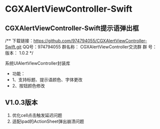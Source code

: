 # CGXAlertViewController-Swift
## CGXAlertViewController-Swift提示语弹出框 

/**
下载链接：https://github.com/974794055/CGXAlertViewController-Swift.git
QQ号：974794055
群名称：
CGXAlertViewController交流群
群   号：
版本： 1.0.2
*/

系统UIAlertVIewController封装库
-  功能：
-  1、支持标题、提示语颜色、字体更改
-  2、按钮颜色修改

## V1.0.3版本
1. 优化cell点击触发延迟问题
2. 适配ipad的ActionSheet弹出崩溃问题 
